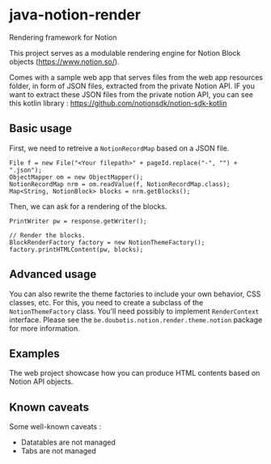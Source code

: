 # java-notion-render
 Rendering framework for Notion

This project serves as a modulable rendering engine for Notion Block objects (https://www.notion.so/).

Comes with a sample web app that serves files from the web app resources folder, in form of JSON files, extracted from the private Notion API.
IF you want to extract these JSON files from the private notion API, you can see this kotlin library : https://github.com/notionsdk/notion-sdk-kotlin

## Basic usage

First, we need to retreive a `NotionRecordMap` based on a JSON file.

```
File f = new File("<Your filepath>" + pageId.replace("-", "") + ".json");
ObjectMapper om = new ObjectMapper();
NotionRecordMap nrm = om.readValue(f, NotionRecordMap.class);
Map<String, NotionBlock> blocks = nrm.getBlocks();
```

Then, we can ask for a rendering of the blocks.
```
PrintWriter pw = response.getWriter();

// Render the blocks.
BlockRenderFactory factory = new NotionThemeFactory();
factory.printHTMLContent(pw, blocks);
```

## Advanced usage

You can also rewrite the theme factories to include your own behavior, CSS classes, etc.
For this, you need to create a subclass of the `NotionThemeFactory` class. You'll need possibly to implement `RenderContext` interface.
Please see the `be.doubotis.notion.render.theme.notion` package for more information.

## Examples

The web project showcase how you can produce HTML contents based on Notion API objects.

## Known caveats

Some well-known caveats :
* Datatables are not managed
* Tabs are not managed
